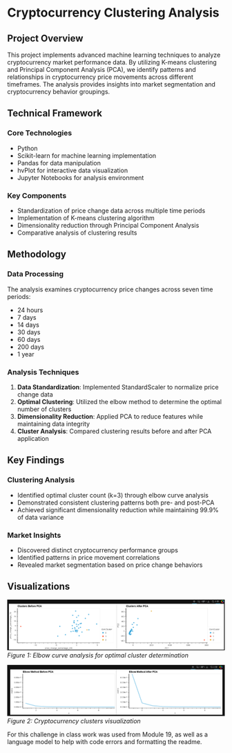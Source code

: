 # Cryptocurrency Clustering Analysis

## Project Overview
This project implements advanced machine learning techniques to analyze cryptocurrency market performance data. By utilizing K-means clustering and Principal Component Analysis (PCA), we identify patterns and relationships in cryptocurrency price movements across different timeframes. The analysis provides insights into market segmentation and cryptocurrency behavior groupings.

## Technical Framework

### Core Technologies
- Python
- Scikit-learn for machine learning implementation
- Pandas for data manipulation
- hvPlot for interactive data visualization
- Jupyter Notebooks for analysis environment

### Key Components
- Standardization of price change data across multiple time periods
- Implementation of K-means clustering algorithm
- Dimensionality reduction through Principal Component Analysis
- Comparative analysis of clustering results

## Methodology

### Data Processing
The analysis examines cryptocurrency price changes across seven time periods:
- 24 hours
- 7 days
- 14 days
- 30 days
- 60 days
- 200 days
- 1 year

### Analysis Techniques
1. **Data Standardization**: Implemented StandardScaler to normalize price change data
2. **Optimal Clustering**: Utilized the elbow method to determine the optimal number of clusters
3. **Dimensionality Reduction**: Applied PCA to reduce features while maintaining data integrity
4. **Cluster Analysis**: Compared clustering results before and after PCA application

## Key Findings

### Clustering Analysis
- Identified optimal cluster count (k=3) through elbow curve analysis
- Demonstrated consistent clustering patterns both pre- and post-PCA
- Achieved significant dimensionality reduction while maintaining 99.9% of data variance

### Market Insights
- Discovered distinct cryptocurrency performance groups
- Identified patterns in price movement correlations
- Revealed market segmentation based on price change behaviors

## Visualizations

![Elbow Curve Image](Images/Compare_Elbow_method.png)
*Figure 1: Elbow curve analysis for optimal cluster determination*

![Cluster Analysis Image](Images/Compare_Clusters.png)
*Figure 2: Cryptocurrency clusters visualization*

For this challenge in class work was used from Module 19, as well as a language model to help with code errors and formatting the readme.

